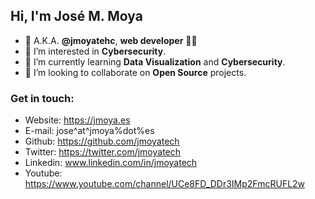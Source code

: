 ## Hi, I'm José M. Moya ##


- 👋 A.K.A. **@jmoyatehc**, **web developer** :man_technologist:
- 👀 I’m interested in **Cybersecurity**.
- 🌱 I’m currently learning **Data Visualization** and **Cybersecurity**.
- 💞️ I’m looking to collaborate on **Open Source** projects.

### Get in touch: ###
- Website: https://jmoya.es
- E-mail: jose^at^jmoya%dot%es
- Github: https://github.com/jmoyatech
- Twitter: https://twitter.com/jmoyatech
- Linkedin: www.linkedin.com/in/jmoyatech
- Youtube: https://www.youtube.com/channel/UCe8FD_DDr3IMp2FmcRUFL2w
